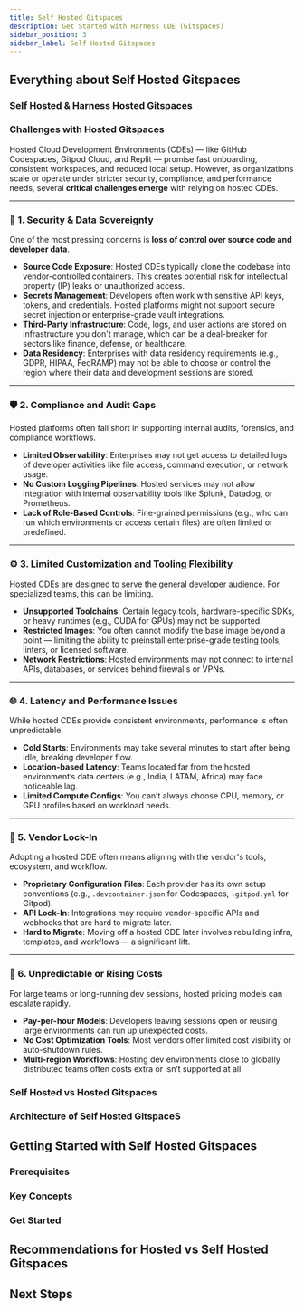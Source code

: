 ```yaml
---
title: Self Hosted Gitspaces
description: Get Started with Harness CDE (Gitspaces)
sidebar_position: 3
sidebar_label: Self Hosted Gitspaces
---
```


## Everything about Self Hosted Gitspaces
### Self Hosted & Harness Hosted Gitspaces 
### Challenges with Hosted Gitspaces 
Hosted Cloud Development Environments (CDEs) — like GitHub Codespaces, Gitpod Cloud, and Replit — promise fast onboarding, consistent workspaces, and reduced local setup. However, as organizations scale or operate under stricter security, compliance, and performance needs, several **critical challenges emerge** with relying on hosted CDEs.

---

### 🔐 1. **Security & Data Sovereignty**

One of the most pressing concerns is **loss of control over source code and developer data**.

* **Source Code Exposure**: Hosted CDEs typically clone the codebase into vendor-controlled containers. This creates potential risk for intellectual property (IP) leaks or unauthorized access.
* **Secrets Management**: Developers often work with sensitive API keys, tokens, and credentials. Hosted platforms might not support secure secret injection or enterprise-grade vault integrations.
* **Third-Party Infrastructure**: Code, logs, and user actions are stored on infrastructure you don't manage, which can be a deal-breaker for sectors like finance, defense, or healthcare.
* **Data Residency**: Enterprises with data residency requirements (e.g., GDPR, HIPAA, FedRAMP) may not be able to choose or control the region where their data and development sessions are stored.

---

### 🛡️ 2. **Compliance and Audit Gaps**

Hosted platforms often fall short in supporting internal audits, forensics, and compliance workflows.

* **Limited Observability**: Enterprises may not get access to detailed logs of developer activities like file access, command execution, or network usage.
* **No Custom Logging Pipelines**: Hosted services may not allow integration with internal observability tools like Splunk, Datadog, or Prometheus.
* **Lack of Role-Based Controls**: Fine-grained permissions (e.g., who can run which environments or access certain files) are often limited or predefined.

---

### ⚙️ 3. **Limited Customization and Tooling Flexibility**

Hosted CDEs are designed to serve the general developer audience. For specialized teams, this can be limiting.

* **Unsupported Toolchains**: Certain legacy tools, hardware-specific SDKs, or heavy runtimes (e.g., CUDA for GPUs) may not be supported.
* **Restricted Images**: You often cannot modify the base image beyond a point — limiting the ability to preinstall enterprise-grade testing tools, linters, or licensed software.
* **Network Restrictions**: Hosted environments may not connect to internal APIs, databases, or services behind firewalls or VPNs.

---

### 🌐 4. **Latency and Performance Issues**

While hosted CDEs provide consistent environments, performance is often unpredictable.

* **Cold Starts**: Environments may take several minutes to start after being idle, breaking developer flow.
* **Location-based Latency**: Teams located far from the hosted environment’s data centers (e.g., India, LATAM, Africa) may face noticeable lag.
* **Limited Compute Configs**: You can’t always choose CPU, memory, or GPU profiles based on workload needs.

---

### 👥 5. **Vendor Lock-In**

Adopting a hosted CDE often means aligning with the vendor's tools, ecosystem, and workflow.

* **Proprietary Configuration Files**: Each provider has its own setup conventions (e.g., `.devcontainer.json` for Codespaces, `.gitpod.yml` for Gitpod).
* **API Lock-In**: Integrations may require vendor-specific APIs and webhooks that are hard to migrate later.
* **Hard to Migrate**: Moving off a hosted CDE later involves rebuilding infra, templates, and workflows — a significant lift.

---

### 💸 6. **Unpredictable or Rising Costs**

For large teams or long-running dev sessions, hosted pricing models can escalate rapidly.

* **Pay-per-hour Models**: Developers leaving sessions open or reusing large environments can run up unexpected costs.
* **No Cost Optimization Tools**: Most vendors offer limited cost visibility or auto-shutdown rules.
* **Multi-region Workflows**: Hosting dev environments close to globally distributed teams often costs extra or isn’t supported at all.


### Self Hosted vs Hosted Gitspaces 
### Architecture of Self Hosted GitspaceS

## Getting Started with Self Hosted Gitspaces
### Prerequisites
### Key Concepts
### Get Started 

## Recommendations for Hosted vs Self Hosted Gitspaces 
## Next Steps


